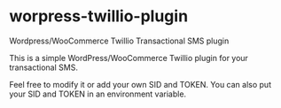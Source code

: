 # worpress-twillio-plugin
Wordpress/WooCommerce Twillio Transactional SMS plugin

This is a simple WordPress/WooCommerce Twillio plugin for your transactional SMS.

Feel free to modify it or add your own SID and TOKEN. You can also put your SID and TOKEN in an environment variable.

